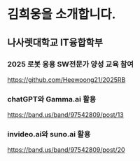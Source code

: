 # 김희웅을 소개합니다.
## 나사렛대학교 IT융합학부
### 2025 로봇 응용 SW전문가 양성 교육 참여
https://github.com/Heewoong21/2025RB
### chatGPT와 Gamma.ai 활용
https://band.us/band/97542809/post/13
### invideo.ai와 suno.ai 활용
https://band.us/band/97542809/post/20
